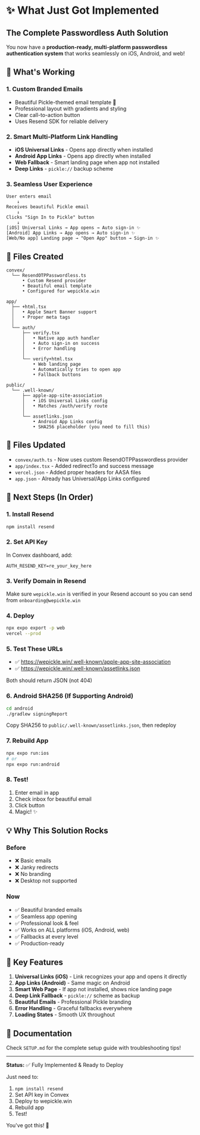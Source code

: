 # ✨ What Just Got Implemented

## The Complete Passwordless Auth Solution

You now have a **production-ready, multi-platform passwordless authentication system** that works seamlessly on iOS, Android, and web!

## 🎯 What's Working

### 1. Custom Branded Emails
- Beautiful Pickle-themed email template 🎾
- Professional layout with gradients and styling
- Clear call-to-action button
- Uses Resend SDK for reliable delivery

### 2. Smart Multi-Platform Link Handling
- **iOS Universal Links** - Opens app directly when installed
- **Android App Links** - Opens app directly when installed  
- **Web Fallback** - Smart landing page when app not installed
- **Deep Links** - `pickle://` backup scheme

### 3. Seamless User Experience
```
User enters email
    ↓
Receives beautiful Pickle email
    ↓
Clicks "Sign In to Pickle" button
    ↓
[iOS] Universal Links → App opens → Auto sign-in ✨
[Android] App Links → App opens → Auto sign-in ✨
[Web/No app] Landing page → "Open App" button → Sign-in ✨
```

## 📁 Files Created

```
convex/
  └── ResendOTPPasswordless.ts
      • Custom Resend provider
      • Beautiful email template
      • Configured for wepickle.win

app/
  ├── +html.tsx
  │   • Apple Smart Banner support
  │   • Proper meta tags
  │
  └── auth/
      ├── verify.tsx
      │   • Native app auth handler
      │   • Auto sign-in on success
      │   • Error handling
      │
      └── verify+html.tsx
          • Web landing page
          • Automatically tries to open app
          • Fallback buttons

public/
  └── .well-known/
      ├── apple-app-site-association
      │   • iOS Universal Links config
      │   • Matches /auth/verify route
      │
      └── assetlinks.json
          • Android App Links config
          • SHA256 placeholder (you need to fill this)
```

## 🔧 Files Updated

- `convex/auth.ts` - Now uses custom ResendOTPPasswordless provider
- `app/index.tsx` - Added redirectTo and success message
- `vercel.json` - Added proper headers for AASA files
- `app.json` - Already has Universal/App Links configured

## 🚀 Next Steps (In Order)

### 1. Install Resend
```bash
npm install resend
```

### 2. Set API Key
In Convex dashboard, add:
```
AUTH_RESEND_KEY=re_your_key_here
```

### 3. Verify Domain in Resend
Make sure `wepickle.win` is verified in your Resend account so you can send from `onboarding@wepickle.win`

### 4. Deploy
```bash
npx expo export -p web
vercel --prod
```

### 5. Test These URLs
- ✅ https://wepickle.win/.well-known/apple-app-site-association
- ✅ https://wepickle.win/.well-known/assetlinks.json

Both should return JSON (not 404)

### 6. Android SHA256 (If Supporting Android)
```bash
cd android
./gradlew signingReport
```

Copy SHA256 to `public/.well-known/assetlinks.json`, then redeploy

### 7. Rebuild App
```bash
npx expo run:ios
# or
npx expo run:android
```

### 8. Test!
1. Enter email in app
2. Check inbox for beautiful email
3. Click button
4. Magic! ✨

## 💡 Why This Solution Rocks

### Before
- ❌ Basic emails
- ❌ Janky redirects
- ❌ No branding
- ❌ Desktop not supported

### Now
- ✅ Beautiful branded emails
- ✅ Seamless app opening
- ✅ Professional look & feel
- ✅ Works on ALL platforms (iOS, Android, web)
- ✅ Fallbacks at every level
- ✅ Production-ready

## 🎉 Key Features

1. **Universal Links (iOS)** - Link recognizes your app and opens it directly
2. **App Links (Android)** - Same magic on Android
3. **Smart Web Page** - If app not installed, shows nice landing page
4. **Deep Link Fallback** - `pickle://` scheme as backup
5. **Beautiful Emails** - Professional Pickle branding
6. **Error Handling** - Graceful fallbacks everywhere
7. **Loading States** - Smooth UX throughout

## 📖 Documentation

Check `SETUP.md` for the complete setup guide with troubleshooting tips!

---

**Status:** ✅ Fully Implemented & Ready to Deploy

Just need to:
1. `npm install resend`
2. Set API key in Convex  
3. Deploy to wepickle.win
4. Rebuild app
5. Test!

You've got this! 🚀


